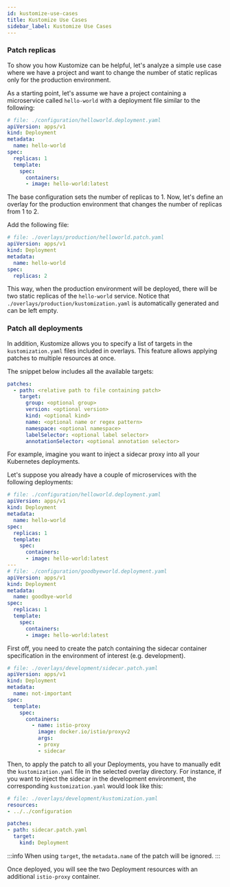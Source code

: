 ```yaml
---
id: kustomize-use-cases
title: Kustomize Use Cases
sidebar_label: Kustomize Use Cases
---
```


### Patch replicas

To show you how Kustomize can be helpful, let's analyze a simple use case where we have a project and want to change the number of static replicas only for the production environment.

As a starting point, let's assume we have a project containing a microservice called `hello-world` with a deployment file similar to the following:

```yaml
# file: ./configuration/helloworld.deployment.yaml
apiVersion: apps/v1
kind: Deployment
metadata:
  name: hello-world
spec:
  replicas: 1
  template:
    spec:
      containers:
      - image: hello-world:latest
```

The base configuration sets the number of replicas to 1. Now, let's define an overlay for the production environment that changes the number of replicas from 1 to 2.

Add the following file:

```yaml
# file: ./overlays/production/helloworld.patch.yaml
apiVersion: apps/v1
kind: Deployment
metadata:
  name: hello-world
spec:
  replicas: 2
```

This way, when the production environment will be deployed, there will be two static replicas of the `hello-world` service. Notice that `./overlays/production/kustomization.yaml` is automatically generated and can be left empty.

### Patch all deployments

In addition, Kustomize allows you to specify a list of targets in the  `kustomization.yaml` files included in overlays. This feature allows applying patches to multiple resources at once.

The snippet below includes all the available targets:

```yaml
patches:
  - path: <relative path to file containing patch>
    target:
      group: <optional group>
      version: <optional version>
      kind: <optional kind>
      name: <optional name or regex pattern>
      namespace: <optional namespace>
      labelSelector: <optional label selector>
      annotationSelector: <optional annotation selector>
```

For example, imagine you want to inject a sidecar proxy into all your Kubernetes deployments.

Let's suppose you already have a couple of microservices with the following deployments:

```yaml
# file: ./configuration/helloworld.deployment.yaml
apiVersion: apps/v1
kind: Deployment
metadata:
  name: hello-world
spec:
  replicas: 1
  template:
    spec:
      containers:
      - image: hello-world:latest
---
# file: ./configuration/goodbyeworld.deployment.yaml
apiVersion: apps/v1
kind: Deployment
metadata:
  name: goodbye-world
spec:
  replicas: 1
  template:
    spec:
      containers:
      - image: hello-world:latest
```

First off, you need to create the patch containing the sidecar container specification in the environment of interest (e.g. development).

```yaml
# file: ./overlays/development/sidecar.patch.yaml
apiVersion: apps/v1
kind: Deployment
metadata:
  name: not-important
spec:
  template:
    spec:
      containers:
        - name: istio-proxy
          image: docker.io/istio/proxyv2
          args:
          - proxy
          - sidecar
```

Then, to apply the patch to all your Deployments, you have to manually edit the `kustomization.yaml` file in the selected overlay directory. For instance, if you want to inject the sidecar in the development environment, the corresponding `kustomization.yaml` would look like this:

```yaml
# file: ./overlays/development/kustomization.yaml
resources:
- ../../configuration

patches:
- path: sidecar.patch.yaml
  target:
    kind: Deployment
```

:::info
When using `target`, the `metadata.name` of the patch will be ignored.
:::

Once deployed, you will see the two Deployment resources with an additional `istio-proxy` container.
